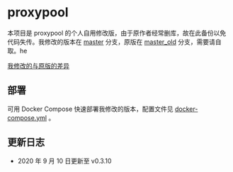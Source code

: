 # proxypool

本项目是 proxypool 的个人自用修改版，由于原作者经常删库，故在此备份以免代码失传。我修改的版本在 [master](https://heroku.com/deploy) 分支，原版在 [master_old](https://github.com/ClarkeCheng/proxypool/tree/master_old) 分支，需要请自取。he

[我修改的与原版的差异](https://github.com/ClarkeCheng/proxypool/compare/master_old...ClarkeCheng:master)

## 部署

可用 Docker Compose 快速部署我修改的版本，配置文件见 [docker-compose.yml](https://github.com/ClarkeCheng/proxypool/blob/master/docker-compose.yml) 。


## 更新日志

- 2020 年 9 月 10 日更新至 v0.3.10

